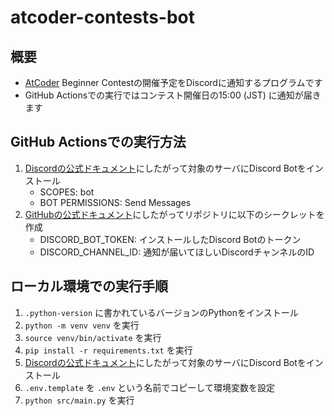 # atcoder-contests-bot
## 概要
- [AtCoder](https://atcoder.jp/) Beginner Contestの開催予定をDiscordに通知するプログラムです
- GitHub Actionsでの実行ではコンテスト開催日の15:00 (JST) に通知が届きます

## GitHub Actionsでの実行方法
1. [Discordの公式ドキュメント](https://discord.com/developers/docs/getting-started)にしたがって対象のサーバにDiscord Botをインストール
    - SCOPES: bot
    - BOT PERMISSIONS: Send Messages
1. [GitHubの公式ドキュメント](https://docs.github.com/ja/actions/security-guides/encrypted-secrets)にしたがってリポジトリに以下のシークレットを作成
    - DISCORD_BOT_TOKEN: インストールしたDiscord Botのトークン
    - DISCORD_CHANNEL_ID: 通知が届いてほしいDiscordチャンネルのID

## ローカル環境での実行手順
1. `.python-version` に書かれているバージョンのPythonをインストール
1. `python -m venv venv` を実行
1. `source venv/bin/activate` を実行
1. `pip install -r requirements.txt` を実行
1. [Discordの公式ドキュメント](https://discord.com/developers/docs/getting-started)にしたがって対象のサーバにDiscord Botをインストール
1. `.env.template` を `.env` という名前でコピーして環境変数を設定
1. `python src/main.py` を実行
